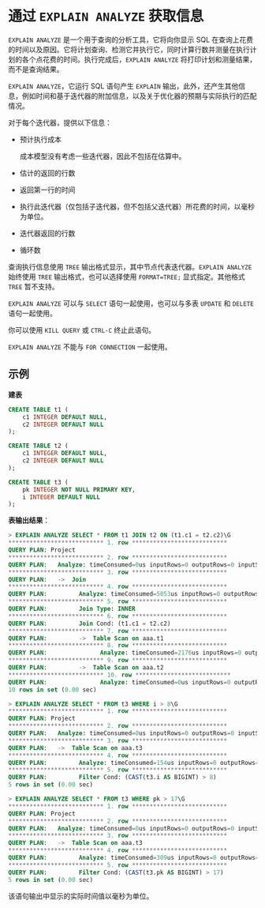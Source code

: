 # 通过 `EXPLAIN ANALYZE` 获取信息

`EXPLAIN ANALYZE` 是一个用于查询的分析工具，它将向你显示 SQL 在查询上花费的时间以及原因。它将计划查询、检测它并执行它，同时计算行数并测量在执行计划的各个点花费的时间。执行完成后，`EXPLAIN ANALYZE` 将打印计划和测量结果，而不是查询结果。

`EXPLAIN ANALYZE`，它运行 SQL 语句产生 `EXPLAIN` 输出，此外，还产生其他信息，例如时间和基于迭代器的附加信息，以及关于优化器的预期与实际执行的匹配情况。

对于每个迭代器，提供以下信息：

- 预计执行成本

   成本模型没有考虑一些迭代器，因此不包括在估算中。

- 估计的返回的行数

- 返回第一行的时间

- 执行此迭代器（仅包括子迭代器，但不包括父迭代器）所花费的时间，以毫秒为单位。

- 迭代器返回的行数

- 循环数

查询执行信息使用 `TREE` 输出格式显示，其中节点代表迭代器。`EXPLAIN ANALYZE` 始终使用 `TREE` 输出格式，也可以选择使用 `FORMAT=TREE;` 显式指定。其他格式 `TREE` 暂不支持。

`EXPLAIN ANALYZE` 可以与 `SELECT` 语句一起使用，也可以与多表 `UPDATE` 和 `DELETE` 语句一起使用。

你可以使用 `KILL QUERY` 或 `CTRL-C` 终止此语句。

`EXPLAIN ANALYZE` 不能与 `FOR CONNECTION` 一起使用。

## 示例

**建表**

```sql
CREATE TABLE t1 (
    c1 INTEGER DEFAULT NULL,
    c2 INTEGER DEFAULT NULL
);

CREATE TABLE t2 (
    c1 INTEGER DEFAULT NULL,
    c2 INTEGER DEFAULT NULL
);

CREATE TABLE t3 (
    pk INTEGER NOT NULL PRIMARY KEY,
    i INTEGER DEFAULT NULL
);
```

**表输出结果**：

```sql
> EXPLAIN ANALYZE SELECT * FROM t1 JOIN t2 ON (t1.c1 = t2.c2)\G
*************************** 1. row ***************************
QUERY PLAN: Project
*************************** 2. row ***************************
QUERY PLAN:   Analyze: timeConsumed=0us inputRows=0 outputRows=0 inputSize=0bytes outputSize=0bytes memorySize=0bytes
*************************** 3. row ***************************
QUERY PLAN:   ->  Join
*************************** 4. row ***************************
QUERY PLAN:         Analyze: timeConsumed=5053us inputRows=0 outputRows=0 inputSize=0bytes outputSize=0bytes memorySize=0bytes
*************************** 5. row ***************************
QUERY PLAN:         Join Type: INNER
*************************** 6. row ***************************
QUERY PLAN:         Join Cond: (t1.c1 = t2.c2)
*************************** 7. row ***************************
QUERY PLAN:         ->  Table Scan on aaa.t1
*************************** 8. row ***************************
QUERY PLAN:               Analyze: timeConsumed=2176us inputRows=0 outputRows=0 inputSize=0bytes outputSize=0bytes memorySize=0bytes
*************************** 9. row ***************************
QUERY PLAN:         ->  Table Scan on aaa.t2
*************************** 10. row ***************************
QUERY PLAN:               Analyze: timeConsumed=0us inputRows=0 outputRows=0 inputSize=0bytes outputSize=0bytes memorySize=0bytes
10 rows in set (0.00 sec)

> EXPLAIN ANALYZE SELECT * FROM t3 WHERE i > 8\G
*************************** 1. row ***************************
QUERY PLAN: Project
*************************** 2. row ***************************
QUERY PLAN:   Analyze: timeConsumed=0us inputRows=0 outputRows=0 inputSize=0bytes outputSize=0bytes memorySize=0bytes
*************************** 3. row ***************************
QUERY PLAN:   ->  Table Scan on aaa.t3
*************************** 4. row ***************************
QUERY PLAN:         Analyze: timeConsumed=154us inputRows=0 outputRows=0 inputSize=0bytes outputSize=0bytes memorySize=0bytes
*************************** 5. row ***************************
QUERY PLAN:         Filter Cond: (CAST(t3.i AS BIGINT) > 8)
5 rows in set (0.00 sec)

> EXPLAIN ANALYZE SELECT * FROM t3 WHERE pk > 17\G
*************************** 1. row ***************************
QUERY PLAN: Project
*************************** 2. row ***************************
QUERY PLAN:   Analyze: timeConsumed=0us inputRows=0 outputRows=0 inputSize=0bytes outputSize=0bytes memorySize=0bytes
*************************** 3. row ***************************
QUERY PLAN:   ->  Table Scan on aaa.t3
*************************** 4. row ***************************
QUERY PLAN:         Analyze: timeConsumed=309us inputRows=0 outputRows=0 inputSize=0bytes outputSize=0bytes memorySize=0bytes
*************************** 5. row ***************************
QUERY PLAN:         Filter Cond: (CAST(t3.pk AS BIGINT) > 17)
5 rows in set (0.00 sec)
```

该语句输出中显示的实际时间值以毫秒为单位。
